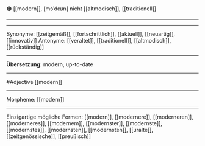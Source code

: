 🟠 [[modern]], [mɔˈdɛʁn]
nicht [[altmodisch]], [[traditionell]]

---


---
Synonyme: [[zeitgemäß]], [[fortschrittlich]], [[aktuell]], [[neuartig]], [[innovativ]]
Antonyme: [[veraltet]], [[traditionell]], [[altmodisch]], [[rückständig]]

---
**Übersetzung**:
modern, up-to-date

---
#Adjective [[modern]]

---
Morpheme:
[[modern]]

---


Einzigartige mögliche Formen: 
[[modern]], [[modernere]], [[moderneren]], [[moderneres]], [[modernem]], [[modernster]], [[modernste]], [[modernstes]], [[modernsten]], [[modernsten]], [[uralte]], [[zeitgenössische]], [[preußisch]]